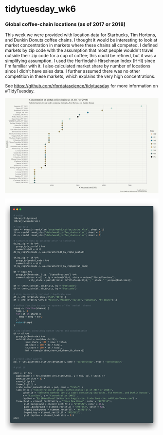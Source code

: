 # tidytuesday_wk6
### Global coffee-chain locations (as of 2017 or 2018)

This week we were provided with location data for Starbucks, Tim Hortons, and Dunkin Donuts coffee chains. I thought it would be interesting to look at market concentration in markets where these chains all competed. I defined markets by zip code with the assumption that most people wouldn't travel outside their zip code for a cup of coffee; this could be refined, but it was a simplifying assumption. I used the Herfindahl-Hirschman Index (HHI) since I'm familiar with it. I also calculated market share by number of locations since I didn't have sales data. I further assumed there was no other competition in these markets, which explains the very high concentrations. 



See https://github.com/rfordatascience/tidytuesday for more information on #TidyTuesday.


![chart](concentration.jpg)

![code](code.png)